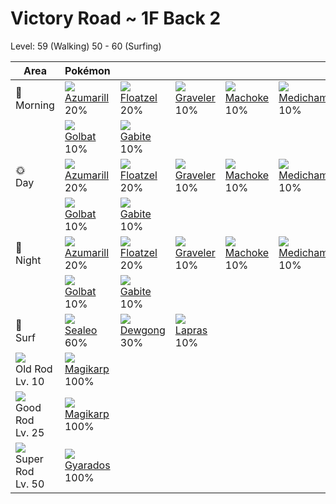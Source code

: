 # Victory Road ~ 1F Back 2
Level: 59 (Walking) 50 - 60 (Surfing)

Area                                  | Pokémon                          | &nbsp;                          | &nbsp;                          | &nbsp;                         | &nbsp;                          | &nbsp;                         | 
---                                   | ---                              | ---                             | ---                             | ---                            | ---                             | ---                            | 
🌅<br>Morning                          | ![][184]<br> [Azumarill]<br> 20% | ![][419]<br> [Floatzel]<br> 20% | ![][075]<br> [Graveler]<br> 10% | ![][067]<br> [Machoke]<br> 10% | ![][308]<br> [Medicham]<br> 10% | ![][087]<br> [Dewgong]<br> 10% | 
&nbsp;                                | ![][042]<br> [Golbat]<br> 10%    | ![][444]<br> [Gabite]<br> 10%   | &nbsp;                          | &nbsp;                         | &nbsp;                          | &nbsp;                         | 
🌞<br>Day                              | ![][184]<br> [Azumarill]<br> 20% | ![][419]<br> [Floatzel]<br> 20% | ![][075]<br> [Graveler]<br> 10% | ![][067]<br> [Machoke]<br> 10% | ![][308]<br> [Medicham]<br> 10% | ![][087]<br> [Dewgong]<br> 10% | 
&nbsp;                                | ![][042]<br> [Golbat]<br> 10%    | ![][444]<br> [Gabite]<br> 10%   | &nbsp;                          | &nbsp;                         | &nbsp;                          | &nbsp;                         | 
🌙<br>Night                            | ![][184]<br> [Azumarill]<br> 20% | ![][419]<br> [Floatzel]<br> 20% | ![][075]<br> [Graveler]<br> 10% | ![][067]<br> [Machoke]<br> 10% | ![][308]<br> [Medicham]<br> 10% | ![][087]<br> [Dewgong]<br> 10% | 
&nbsp;                                | ![][042]<br> [Golbat]<br> 10%    | ![][444]<br> [Gabite]<br> 10%   | &nbsp;                          | &nbsp;                         | &nbsp;                          | &nbsp;                         | 
🌊<br> Surf                            | ![][364]<br> [Sealeo]<br> 60%    | ![][087]<br> [Dewgong]<br> 30%  | ![][131]<br> [Lapras]<br> 10%   | &nbsp;                         | &nbsp;                          | &nbsp;                         | 
![][old-rod]<br>Old Rod<br>Lv. 10     | ![][129]<br> [Magikarp]<br> 100% | &nbsp;                          | &nbsp;                          | &nbsp;                         | &nbsp;                          | &nbsp;                         | 
![][good-rod]<br>Good Rod<br>Lv. 25   | ![][129]<br> [Magikarp]<br> 100% | &nbsp;                          | &nbsp;                          | &nbsp;                         | &nbsp;                          | &nbsp;                         | 
![][super-rod]<br>Super Rod<br>Lv. 50 | ![][130]<br> [Gyarados]<br> 100% | &nbsp;                          | &nbsp;                          | &nbsp;                         | &nbsp;                          | &nbsp;                         | 

[Golbat]: ../../pokemon_changes/042/
[Machoke]: ../../pokemon_changes/067/
[Graveler]: ../../pokemon_changes/075/
[Dewgong]: ../../pokemon_changes/087/
[Magikarp]: ../../pokemon_changes/129/
[Gyarados]: ../../pokemon_changes/130/
[Lapras]: ../../pokemon_changes/131/
[Azumarill]: ../../pokemon_changes/184/
[Medicham]: ../../pokemon_changes/308/
[Sealeo]: ../../pokemon_changes/364/
[Floatzel]: ../../pokemon_changes/419/
[Gabite]: ../../pokemon_changes/444/
[good-rod]: ../img/items/good-rod.png
[old-rod]: ../img/items/old-rod.png
[super-rod]: ../img/items/super-rod.png
[042]: ../img/pokemon/042.png
[067]: ../img/pokemon/067.png
[075]: ../img/pokemon/075.png
[087]: ../img/pokemon/087.png
[129]: ../img/pokemon/129.png
[130]: ../img/pokemon/130.png
[131]: ../img/pokemon/131.png
[184]: ../img/pokemon/184.png
[308]: ../img/pokemon/308.png
[364]: ../img/pokemon/364.png
[419]: ../img/pokemon/419.png
[444]: ../img/pokemon/444.png
